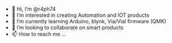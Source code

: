 - 👋 Hi, I’m @r4ph74
- 👀 I’m interested in creating Automation and IOT products
- 🌱 I’m currently learning  Arduino, blynk, Via/Vial firmware (QMK)
- 💞️ I’m looking to collaborate on smart products 
- 📫 How to reach me ...

<!---
r4ph74/r4ph74 is a ✨ special ✨ repository because its `README.md` (this file) appears on your GitHub profile.
You can click the Preview link to take a look at your changes.
--->
